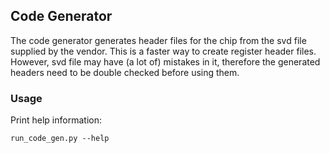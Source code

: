## Code Generator
The code generator generates header files for the chip from the svd file supplied by the vendor. This is a faster way to create register header files. However, svd file may have (a lot of) mistakes in it, therefore the generated headers need to be double checked before using them.
### Usage
Print help information:
```
run_code_gen.py --help
```

